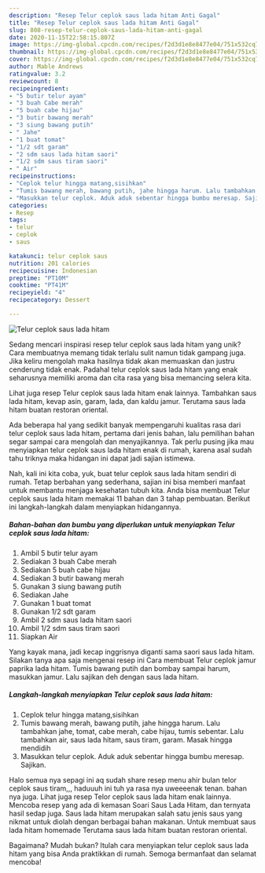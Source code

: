 ```yaml
---
description: "Resep Telur ceplok saus lada hitam Anti Gagal"
title: "Resep Telur ceplok saus lada hitam Anti Gagal"
slug: 808-resep-telur-ceplok-saus-lada-hitam-anti-gagal
date: 2020-11-15T22:58:15.807Z
image: https://img-global.cpcdn.com/recipes/f2d3d1e8e8477e04/751x532cq70/telur-ceplok-saus-lada-hitam-foto-resep-utama.jpg
thumbnail: https://img-global.cpcdn.com/recipes/f2d3d1e8e8477e04/751x532cq70/telur-ceplok-saus-lada-hitam-foto-resep-utama.jpg
cover: https://img-global.cpcdn.com/recipes/f2d3d1e8e8477e04/751x532cq70/telur-ceplok-saus-lada-hitam-foto-resep-utama.jpg
author: Mable Andrews
ratingvalue: 3.2
reviewcount: 8
recipeingredient:
- "5 butir telur ayam"
- "3 buah Cabe merah"
- "5 buah cabe hijau"
- "3 butir bawang merah"
- "3 siung bawang putih"
- " Jahe"
- "1 buat tomat"
- "1/2 sdt garam"
- "2 sdm saus lada hitam saori"
- "1/2 sdm saus tiram saori"
- " Air"
recipeinstructions:
- "Ceplok telur hingga matang,sisihkan"
- "Tumis bawang merah, bawang putih, jahe hingga harum. Lalu tambahkan jahe, tomat, cabe merah, cabe hijau, tumis sebentar. Lalu tambahkan air, saus lada hitam, saus tiram, garam. Masak hingga mendidih"
- "Masukkan telur ceplok. Aduk aduk sebentar hingga bumbu meresap. Sajikan."
categories:
- Resep
tags:
- telur
- ceplok
- saus

katakunci: telur ceplok saus 
nutrition: 201 calories
recipecuisine: Indonesian
preptime: "PT10M"
cooktime: "PT41M"
recipeyield: "4"
recipecategory: Dessert

---
```



![Telur ceplok saus lada hitam](https://img-global.cpcdn.com/recipes/f2d3d1e8e8477e04/751x532cq70/telur-ceplok-saus-lada-hitam-foto-resep-utama.jpg)

Sedang mencari inspirasi resep telur ceplok saus lada hitam yang unik? Cara membuatnya memang tidak terlalu sulit namun tidak gampang juga. Jika keliru mengolah maka hasilnya tidak akan memuaskan dan justru cenderung tidak enak. Padahal telur ceplok saus lada hitam yang enak seharusnya memiliki aroma dan cita rasa yang bisa memancing selera kita.

Lihat juga resep Telur ceplok saus lada hitam enak lainnya. Tambahkan saus lada hitam, kevap asin, garam, lada, dan kaldu jamur. Terutama saus lada hitam buatan restoran oriental.

Ada beberapa hal yang sedikit banyak mempengaruhi kualitas rasa dari telur ceplok saus lada hitam, pertama dari jenis bahan, lalu pemilihan bahan segar sampai cara mengolah dan menyajikannya. Tak perlu pusing jika mau menyiapkan telur ceplok saus lada hitam enak di rumah, karena asal sudah tahu triknya maka hidangan ini dapat jadi sajian istimewa.


Nah, kali ini kita coba, yuk, buat telur ceplok saus lada hitam sendiri di rumah. Tetap berbahan yang sederhana, sajian ini bisa memberi manfaat untuk membantu menjaga kesehatan tubuh kita. Anda bisa membuat Telur ceplok saus lada hitam memakai 11 bahan dan 3 tahap pembuatan. Berikut ini langkah-langkah dalam menyiapkan hidangannya.

<!--inarticleads1-->

##### Bahan-bahan dan bumbu yang diperlukan untuk menyiapkan Telur ceplok saus lada hitam:

1. Ambil 5 butir telur ayam
1. Sediakan 3 buah Cabe merah
1. Sediakan 5 buah cabe hijau
1. Sediakan 3 butir bawang merah
1. Gunakan 3 siung bawang putih
1. Sediakan  Jahe
1. Gunakan 1 buat tomat
1. Gunakan 1/2 sdt garam
1. Ambil 2 sdm saus lada hitam saori
1. Ambil 1/2 sdm saus tiram saori
1. Siapkan  Air


Yang kayak mana, jadi kecap inggrisnya diganti sama saori saus lada hitam. Silakan tanya apa saja mengenai resep ini Cara membuat Telur ceplok jamur paprika lada hitam. Tumis bawang putih dan bombay sampai harum, masukkan jamur. Lalu sajikan deh dengan saus lada hitam. 

<!--inarticleads2-->

##### Langkah-langkah menyiapkan Telur ceplok saus lada hitam:

1. Ceplok telur hingga matang,sisihkan
1. Tumis bawang merah, bawang putih, jahe hingga harum. Lalu tambahkan jahe, tomat, cabe merah, cabe hijau, tumis sebentar. Lalu tambahkan air, saus lada hitam, saus tiram, garam. Masak hingga mendidih
1. Masukkan telur ceplok. Aduk aduk sebentar hingga bumbu meresap. Sajikan.


Halo semua nya sepagi ini aq sudah share resep menu ahir bulan telor ceplok saus tiram,,, haduuuh ini tuh ya rasa nya uweeeenak tenan. bahan nya juga. Lihat juga resep Telor ceplok saus lada hitam enak lainnya. Mencoba resep yang ada di kemasan Soari Saus Lada Hitam, dan ternyata hasil sedap juga. Saus lada hitam merupakan salah satu jenis saus yang nikmat untuk diolah dengan berbagai bahan makanan. Untuk membuat saus lada hitam homemade Terutama saus lada hitam buatan restoran oriental. 

Bagaimana? Mudah bukan? Itulah cara menyiapkan telur ceplok saus lada hitam yang bisa Anda praktikkan di rumah. Semoga bermanfaat dan selamat mencoba!
